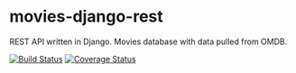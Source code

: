 # movies-django-rest

REST API written in Django. Movies database with data pulled from OMDB.

[![Build Status](https://travis-ci.com/wojtekj89/movies-django-rest.svg?branch=master)](https://travis-ci.com/wojtekj89/movies-django-rest) [![Coverage Status](https://coveralls.io/repos/github/wojtekj89/movies-django-rest/badge.svg)](https://coveralls.io/github/wojtekj89/movies-django-rest)

